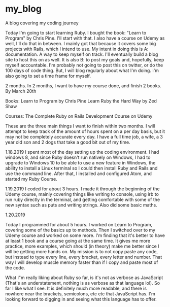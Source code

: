 # my_blog
A blog covering my coding journey


Today I'm going to start learning Ruby. I bought the book: "Learn to Program" by Chris Pine. I'll start with that. I also have a course on Udemy as well, I'll do that in between. I mainly got that because it covers some big projects with Rails, which I intend to use. My intent in doing this is A: documentation. A way to keep myself on track. I'll eventually build a blog site to host this on as well. It is also B: to post my goals and, hopefully, keep myself accountable. I'm probably not going to post this on twitter, or do the 100 days of code thing. But, I will blog regularly about what I'm doing. I'm also going to set a time frame for myself.

2 months. 
In 2 months, I want to have my course done, and finish 2 books.
By March 20th

Books:
Learn to Program by Chris Pine
Learn Ruby the Hard Way by Zed Shaw

Courses:
The Complete Ruby on Rails Development Course on Udemy

These are the three main things I want to finish within two months.
I will attempt to keep track of the amount of hours spent on a per day basis, but it may not be completely accurate every day. I have a full time job, a wife, a 3 year old son and 2 dogs that take a good bit out of my time. 

1.18.2019
I spent most of the day setting up the coding environment. I had windows 8, and since Ruby doesn't run natively on Windows, I had to upgrade to Windows 10 to be able to use a new feature in Windows, the ability to install a Linux terminal so I could then install Ruby and Rails and use the command line. After that, I installed and configured Atom, and started my Ruby Course.

1.19.2019
I coded for about 3 hours. I made it through the beginning of the Udemy course, mainly covering things like writing to console, using irb to run ruby directly in the terminal, and getting comfortable with some of the new syntax such as puts and writing strings. Also did some basic maths.

1.20.2019

Today I programmed for about 5 hours. I worked on Learn to Program, covering some of the basics up to methods. Then I switched over to my Udemy course and worked on some more. I'm finding that it's better to have at least 1 book and a course going at the same time. It gives me more practice, more examples, which should (in theory) make me better since I will be getting more hands on. My mission is to not copy paste any code, but instead to type every line, every bracket, every letter and number. That way I will develop muscle memory faster than if I copy and paste most of the code.

What I"m really liking about Ruby so far, is it's not as verbose as JavaScript (That's an understatement, nothing is as verbose as that language lol). So far I like what I see. It is definitely much more readable, and there is nowhere near the brackets, semicolons, etc etc that JavaScript has. I'm looking forward to digging in and seeing what this language has to offer.

